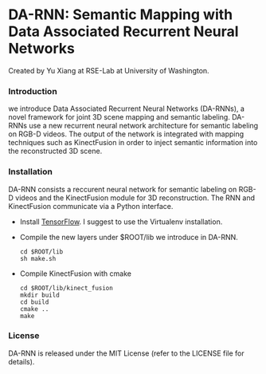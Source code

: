 # DA-RNN: Semantic Mapping with Data Associated Recurrent Neural Networks

Created by Yu Xiang at RSE-Lab at University of Washington.

### Introduction

we introduce Data Associated Recurrent Neural Networks (DA-RNNs), a novel framework for joint 3D scene mapping and semantic labeling. DA-RNNs use a new recurrent neural network architecture for semantic labeling on RGB-D videos. The output of the network is integrated with mapping techniques such as KinectFusion in order to inject semantic information into the reconstructed 3D scene.

### Installation

DA-RNN consists a reccurent neural network for semantic labeling on RGB-D videos and the KinectFusion module for 3D reconstruction. The RNN and KinectFusion communicate via a Python interface.

- Install [TensorFlow](https://www.tensorflow.org/get_started/os_setup). I suggest to use the Virtualenv installation.

- Compile the new layers under $ROOT/lib we introduce in DA-RNN.
    ```Shell
    cd $ROOT/lib
    sh make.sh
    ```

- Compile KinectFusion with cmake
    ```Shell
    cd $ROOT/lib/kinect_fusion
    mkdir build
    cd build
    cmake ..
    make
    ```

### License

DA-RNN is released under the MIT License (refer to the LICENSE file for details).
